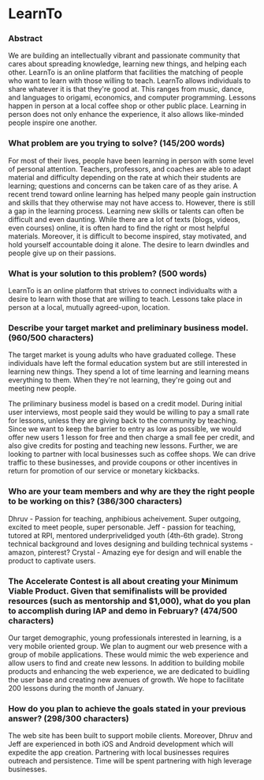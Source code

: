 LearnTo
=======

### Abstract
We are building an intellectually vibrant and passionate community that cares about spreading knowledge, learning new things, and helping each other. LearnTo is an online platform that facilities the matching of people who want to learn with those willing to teach. LearnTo allows individuals to share whatever it is that they're good at. This ranges from music, dance, and languages to origami, economics, and computer programming. Lessons happen in person at a local coffee shop or other public place. Learning in person does not only enhance the experience, it also allows like-minded people inspire one another.

### What problem are you trying to solve? (145/200 words)
For most of their lives, people have been learning in person with some level of personal attention. Teachers, professors, and coaches are able to adapt material and difficulty depending on the rate at which their students are learning; questions and concerns can be taken care of as they arise. A recent trend toward online learning has helped many people gain instruction and skills that they otherwise may not have access to. However, there is still a gap in the learning process. Learning new skills or talents can often be difficult and even daunting. While there are a lot of texts (blogs, videos, even courses) online, it is often hard to find the right or most helpful materials. Moreover, it is difficult to become inspired, stay motivated, and hold yourself accountable doing it alone. The desire to learn dwindles and people give up on their passions.

### What is your solution to this problem? (500 words)
LearnTo is an online platform that strives to connect individualts with a desire to learn with those that are willing to teach. Lessons take place in person at a local, mutually agreed-upon, location. 

### Describe your target market and preliminary business model. (960/500 characters)
The target market is young adults who have graduated college. These individuals have left the formal education system but are still interested in learning new things. They spend a lot of time learning and learning means everything to them. When they're not learning, they're going out and meeting new people. 

The priliminary business model is based on a credit model. During initial user interviews, most people said they would be willing to pay a small rate for lessons, unless they are giving back to the community by teaching. Since we want to keep the barrier to entry as low as possible, we would offer new users 1 lesson for free and then charge a small fee per credit, and also give credits for posting and teaching new lessons. Further, we are looking to partner with local businesses such as coffee shops. We can drive traffic to these businesses, and provide coupons or other incentives in return for promotion of our service or monetary kickbacks.

### Who are your team members and why are they the right people to be working on this? (386/300 characters)
Dhruv - Passion for teaching, anphibious acheivement. Super outgoing, excited to meet people, super personable.
Jeff - passion for teaching, tutored at RPI, mentored underprivelidged youth (4th-6th grade). Strong technical background and loves designing and building technical systems - amazon, pinterest?
Crystal - Amazing eye for design and will enable the product to captivate users.

### The Accelerate Contest is all about creating your Minimum Viable Product. Given that semifinalists will be provided resources (such as mentorship and $1,000), what do you plan to accomplish during IAP and demo in February? (474/500 characters)
Our target demographic, young professionals interested in learning, is a very mobile oriented group. We plan to augment our web presence with a group of mobile applications. These would mimic the web experience and allow users to find and create new lessons. In addition to building mobile products and enhancing the web experience, we are dedicated to buidling the user base and creating new avenues of growth. We hope to facilitate 200 lessons during the month of January.

### How do you plan to achieve the goals stated in your previous answer? (298/300 characters)
The web site has been built to support mobile clients. Moreover, Dhruv and Jeff are experienced in both iOS and Android development which will expedite the app creation. Partnering with local businesses requires outreach and persistence. Time will be spent partnering with high leverage businesses.